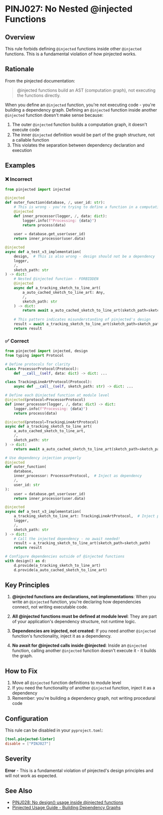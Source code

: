 # PINJ027: No Nested @injected Functions

## Overview

This rule forbids defining `@injected` functions inside other `@injected` functions. This is a fundamental violation of how pinjected works.

## Rationale

From the pinjected documentation:

> @injected functions build an AST (computation graph), not executing the functions directly.

When you define an `@injected` function, you're not executing code - you're building a dependency graph. Defining an `@injected` function inside another `@injected` function doesn't make sense because:

1. The outer `@injected` function builds a computation graph, it doesn't execute code
2. The inner `@injected` definition would be part of the graph structure, not a callable function
3. This violates the separation between dependency declaration and execution

## Examples

### ❌ Incorrect

```python
from pinjected import injected

@injected
def outer_function(database, /, user_id: str):
    # This is wrong - you're trying to define a function in a computation graph
    @injected
    def inner_processor(logger, /, data: dict):
        logger.info(f"Processing: {data}")
        return process(data)
    
    user = database.get_user(user_id)
    return inner_processor(user.data)

@injected
async def a_test_v3_implementation(
    design,  # This is also wrong - design should not be a dependency
    logger,
    /,
    sketch_path: str
) -> dict:
    # Nested @injected function - FORBIDDEN
    @injected
    async def a_tracking_sketch_to_line_art(
        a_auto_cached_sketch_to_line_art: Any,
        /,
        sketch_path: str
    ) -> dict:
        return await a_auto_cached_sketch_to_line_art(sketch_path=sketch_path)
    
    # This pattern indicates misunderstanding of pinjected's design
    result = await a_tracking_sketch_to_line_art(sketch_path=sketch_path)
    return result
```

### ✅ Correct

```python
from pinjected import injected, design
from typing import Protocol

# Define protocols for clarity
class ProcessorProtocol(Protocol):
    def __call__(self, data: dict) -> dict: ...

class TrackingLineArtProtocol(Protocol):
    async def __call__(self, sketch_path: str) -> dict: ...

# Define each @injected function at module level
@injected(protocol=ProcessorProtocol)
def inner_processor(logger, /, data: dict) -> dict:
    logger.info(f"Processing: {data}")
    return process(data)

@injected(protocol=TrackingLineArtProtocol)
async def a_tracking_sketch_to_line_art(
    a_auto_cached_sketch_to_line_art,
    /,
    sketch_path: str
) -> dict:
    return await a_auto_cached_sketch_to_line_art(sketch_path=sketch_path)

# Use dependency injection properly
@injected
def outer_function(
    database,
    inner_processor: ProcessorProtocol,  # Inject as dependency
    /,
    user_id: str
):
    user = database.get_user(user_id)
    return inner_processor(user.data)

@injected
async def a_test_v3_implementation(
    a_tracking_sketch_to_line_art: TrackingLineArtProtocol,  # Inject properly
    logger,
    /,
    sketch_path: str
) -> dict:
    # Call the injected dependency - no await needed!
    result = a_tracking_sketch_to_line_art(sketch_path=sketch_path)
    return result

# Configure dependencies outside of @injected functions
with design() as d:
    d.provide(a_tracking_sketch_to_line_art)
    d.provide(a_auto_cached_sketch_to_line_art)
```

## Key Principles

1. **@injected functions are declarations, not implementations**: When you write an `@injected` function, you're declaring how dependencies connect, not writing executable code.

2. **All @injected functions must be defined at module level**: They are part of your application's dependency structure, not runtime logic.

3. **Dependencies are injected, not created**: If you need another `@injected` function's functionality, inject it as a dependency.

4. **No await for @injected calls inside @injected**: Inside an `@injected` function, calling another `@injected` function doesn't execute it - it builds the graph.

## How to Fix

1. Move all `@injected` function definitions to module level
2. If you need the functionality of another `@injected` function, inject it as a dependency
3. Remember: you're building a dependency graph, not writing procedural code

## Configuration

This rule can be disabled in your `pyproject.toml`:

```toml
[tool.pinjected-linter]
disable = ["PINJ027"]
```

## Severity

**Error** - This is a fundamental violation of pinjected's design principles and will not work as expected.

## See Also

- [PINJ028: No design() usage inside @injected functions](./pinj028_no_design_in_injected.md)
- [Pinjected Usage Guide - Building Dependency Graphs](https://github.com/pinjected/pinjected/blob/main/docs/how_to_use_pinjected.md)